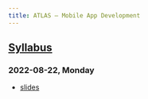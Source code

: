 ```yaml
---
title: ATLAS — Mobile App Development
---
```


## [Syllabus](syllabus.html)

### 2022-08-22, Monday

- [slides](01-introduction.html)
